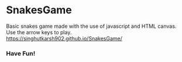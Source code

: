 # SnakesGame

Basic snakes game made with the use of javascript and HTML canvas.    
Use the arrow keys to play.  
https://singhutkarsh902.github.io/SnakesGame/

### Have Fun!
